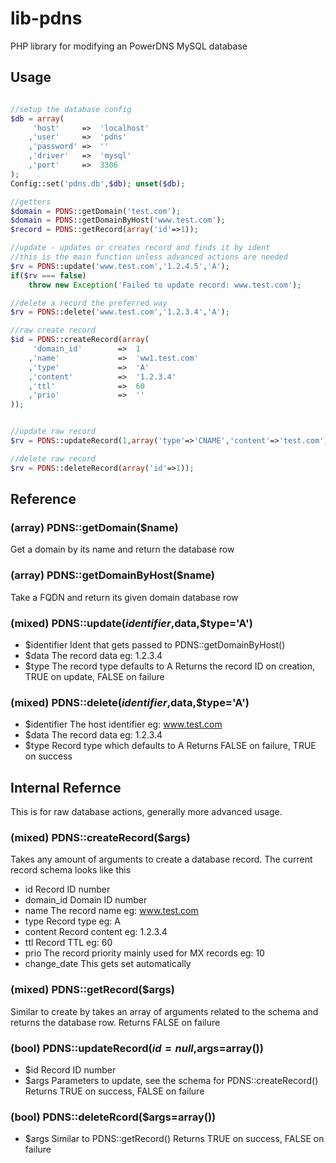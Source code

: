 lib-pdns
========

PHP library for modifying an PowerDNS MySQL database

Usage
----
```php

//setup the database config
$db = array(
	 'host'		=>	'localhost'
	,'user'		=>	'pdns'
	,'password'	=>	''
	,'driver'	=>	'mysql'
	,'port'		=>	3306
);
Config::set('pdns.db',$db); unset($db);

//getters
$domain = PDNS::getDomain('test.com');
$domain = PDNS::getDomainByHost('www.test.com');
$record = PDNS::getRecord(array('id'=>1));

//update - updates or creates record and finds it by ident
//this is the main function unless advanced actions are needed
$rv = PDNS::update('www.test.com','1.2.4.5','A');
if($rv === false)
	throw new Exception('Failed to update record: www.test.com');

//delete a record the preferred way
$rv = PDNS::delete('www.test.com','1.2.3.4','A');

//raw create record
$id = PDNS::createRecord(array(
	 'domain_id'		=>	1
	,'name'				=>	'ww1.test.com'
	,'type'				=>	'A'
	,'content'			=>	'1.2.3.4'
	,'ttl'				=>	60
	,'prio'				=>	''
));


//update raw record
$rv = PDNS::updateRecord(1,array('type'=>'CNAME','content'=>'test.com'));

//delete raw record
$rv = PDNS::deleteRecord(array('id'=>1));
```

Reference
---

### (array) PDNS::getDomain($name)
Get a domain by its name and return the database row

### (array) PDNS::getDomainByHost($name)
Take a FQDN and return its given domain database row

### (mixed) PDNS::update($identifier,$data,$type='A')
  * $identifier		Ident that gets passed to PDNS::getDomainByHost()
  * $data			The record data eg: 1.2.3.4
  * $type			The record type defaults to A
Returns the record ID on creation, TRUE on update, FALSE on failure

### (mixed) PDNS::delete($identifier,$data,$type='A')
  * $identifier		The host identifier eg: www.test.com
  * $data			The record data eg: 1.2.3.4
  * $type			Record type which defaults to A
Returns FALSE on failure, TRUE on success

Internal Refernce
----
This is for raw database actions, generally more advanced usage.

### (mixed) PDNS::createRecord($args)
Takes any amount of arguments to create a database record.
The current record schema looks like this
  * id			Record ID number
  * domain_id	Domain ID number
  * name		The record name eg: www.test.com
  * type		Record type eg: A
  * content		Record content eg: 1.2.3.4
  * ttl			Record TTL eg: 60
  * prio		The record priority mainly used for MX records eg: 10
  * change_date	This gets set automatically

### (mixed) PDNS::getRecord($args)
Similar to create by takes an array of arguments related to the 
schema and returns the database row.
Returns FALSE on failure

### (bool) PDNS::updateRecord($id=null,$args=array())
  * $id		Record ID number
  * $args	Parameters to update, see the schema for PDNS::createRecord()
Returns TRUE on success, FALSE on failure

### (bool) PDNS::deleteRcord($args=array())
  * $args	Similar to PDNS::getRecord()
Returns TRUE on success, FALSE on failure

